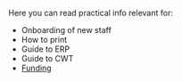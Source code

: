 Here you can read practical info relevant for:

- Onboarding of new staff
- How to print
- Guide to ERP
- Guide to CWT
- [Funding](funding.md)